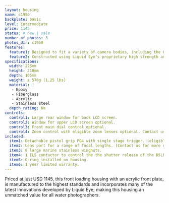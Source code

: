 ```yaml
---
layout: housing
name: c1950
backplate: basic
level: intermediate
price: 1145
status: # new | sale
number_of_photos: 3
photos_dir: c1950
features:
  feature1: Designed to fit a variety of camera bodies, including the Canon EOS 1D, EOS 1D S, EOS 1D Mark II, EOS 1D Mark III, EOS 1D Mark IV. In addition it will fit the Nikon D 2, D 2 X, D 3, D 3 X, D 3 S
  feature2: Constructed using Liquid Eye’s proprietary high strength and ultra light epoxy resin sandwiched core technology
specifications:
  width: 225mm
  height: 210mm
  depth: 105mm
  weight: ± 570g (1.25 lbs)
  material: |
   - Epoxy
   - Fiberglass
   - Acrylic
   - Stainless steel
  depth_rating: 6m
controls:
  control1: Large rear window for back LCD screen.
  control2: Window for upper LCD screen optional.
  control3: Front main dial control optional.
  control4: Zoom control with eligible zoom lenses optional. Contact us for further details.
included:
  item1: Detachable pistol grip PG4 with single stage trigger. (eligible for PG3 upgrade).
  item2: Lens port for a range of focal lengths. (Contact us for more details).
  item3: 8 large marine stainless wingnuts.
  item4: 1 ILS contactor to control the the shutter release of the DSLR.
  item5: O-ring installed on housing.
  item6: 1 year limited warranty.
---
```

Priced at just USD 1145, this front loading housing with an acrylic front plate, is manufactured to the highest standards and incorporates many of the latest innovations developed by Liquid Eye; making this housing an unmatched value for all water photographers.
